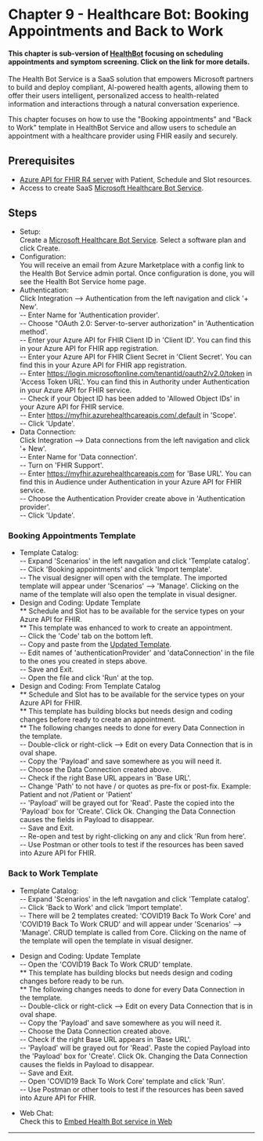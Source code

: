 # Chapter 9 - Healthcare Bot: Booking Appointments and Back to Work

#### This chapter is sub-version of [HealthBot](https://docs.microsoft.com/en-us/HealthBot/) focusing on scheduling appointments and symptom screening. Click on the link for more details.

The Health Bot Service is a SaaS solution that empowers Microsoft partners to build and deploy compliant, AI-powered health agents, allowing them to offer their users intelligent, personalized access to health-related information and interactions through a natural conversation experience. 

This chapter focuses on how to use the "Booking appointments" and "Back to Work" template in HealthBot Service and allow users to schedule an appointment with a healthcare provider using FHIR easily and securely.

## Prerequisites
* [Azure API for FHIR R4 server](../Chapter2-AzureAPIforFHIR/ReadMe.md) with Patient, Schedule and Slot resources.
* Access to create SaaS [Microsoft Healthcare Bot Service](https://azuremarketplace.microsoft.com/en-us/marketplace/apps/microsoft-hcb.microsofthealthcarebot).

## Steps
* Setup:\
Create a [Microsoft Healthcare Bot Service](https://azuremarketplace.microsoft.com/en-us/marketplace/apps/microsoft-hcb.microsofthealthcarebot). Select a software plan and click Create.
* Configuration:\
You will receive an email from Azure Marketplace with a config link to the Health Bot Service admin portal. Once configuration is done, you will see the Health Bot Service home page.
* Authentication:\
Click Integration --> Authentication from the left navigation and click '+ New'.\
-- Enter Name for 'Authentication provider'. \
-- Choose "OAuth 2.0: Server-to-server authorization" in 'Authentication method'.\
-- Enter your Azure API for FHIR Client ID in 'Client ID'. You can find this in your Azure API for FHIR app registration.\
-- Enter your Azure API for FHIR Client Secret in 'Client Secret'. You can find this in your Azure API for FHIR app registration.\
-- Enter https://login.microsoftonline.com/tenantid/oauth2/v2.0/token in 'Access Token URL'. You can find this in Authority under Authentication in your Azure API for FHIR service.\
-- Check if your Object ID has been added to 'Allowed Object IDs' in your Azure API for FHIR service.\
-- Enter https://myfhir.azurehealthcareapis.com/.default in 'Scope'.\
-- Click 'Update'.
* Data Connection:\
Click Integration --> Data connections from the left navigation and click '+ New'.\
-- Enter Name for 'Data connection'.\
-- Turn on 'FHIR Support'.\
-- Enter https://myfhir.azurehealthcareapis.com for 'Base URL'. You can find this in Audience under Authentication in your Azure API for FHIR service.\
-- Choose the Authentication Provider create above in 'Authentication provider'.\
-- Click 'Update'.

### Booking Appointments Template
* Template Catalog:\
-- Expand 'Scenarios' in the left navgation and click 'Template catalog'.\
-- Click 'Booking appointments' and click 'Import template'.\
-- The visual designer will open with the template. The imported template will appear under 'Scenarios' --> 'Manage'. Clicking on the name of the template will also open the template in visual designer.
* Design and Coding: Update Template\
** Schedule and Slot has to be available for the service types on your Azure API for FHIR.\
** This template was enhanced to work to create an appointment.\
-- Click the 'Code' tab on the bottom left.\
-- Copy and paste from the [Updated Template](./UpdatedFHIRTemplate.json).\
-- Edit names of 'authenticationProvider' and 'dataConnection' in the file to the ones you created in steps above.\
-- Save and Exit.\
-- Open the file and click 'Run' at the top.
* Design and Coding: From Template Catalog\
** Schedule and Slot has to be available for the service types on your Azure API for FHIR.\
** This template has building blocks but needs design and coding changes before ready to create an appointment.\
** The following changes needs to done for every Data Connection in the template.\
-- Double-click or right-click --> Edit on every Data Connection that is in oval shape.\
-- Copy the 'Payload' and save somewhere as you will need it.\
-- Choose the Data Connection created above.\
-- Check if the right Base URL appears in 'Base URL'.\
-- Change 'Path' to not have / or quotes as pre-fix or post-fix. Example: Patient and not /Patient or 'Patient'\
-- 'Payload' will be grayed out for 'Read'. Paste the copied into the 'Payload' box for 'Create'. Click Ok. Changing the Data Connection causes the fields in Payload to disappear.\
-- Save and Exit.\
-- Re-open and test by right-clicking on any and click 'Run from here'.\
-- Use Postman or other tools to test if the resources has been saved into Azure API for FHIR.

### Back to Work Template
* Template Catalog:\
-- Expand 'Scenarios' in the left navgation and click 'Template catalog'.\
-- Click 'Back to Work' and click 'Import template'.\
-- There will be 2 templates created: 'COVID19 Back To Work Core' and 'COVID19 Back To Work CRUD' and will appear under 'Scenarios' --> 'Manage'. CRUD template is called from Core. Clicking on the name of the template will open the template in visual designer.
* Design and Coding: Update Template\
-- Open the 'COVID19 Back To Work CRUD' template.\
** This template has building blocks but needs design and coding changes before ready to be run.\
** The following changes needs to done for every Data Connection in the template.\
-- Double-click or right-click --> Edit on every Data Connection that is in oval shape.\
-- Copy the 'Payload' and save somewhere as you will need it.\
-- Choose the Data Connection created above.\
-- Check if the right Base URL appears in 'Base URL'.\
-- 'Payload' will be grayed out for 'Read'. Paste the copied Payload into the 'Payload' box for 'Create'. Click Ok. Changing the Data Connection causes the fields in Payload to disappear.\
-- Save and Exit.\
-- Open 'COVID19 Back To Work Core' template and click 'Run'.\
-- Use Postman or other tools to test if the resources has been saved into Azure API for FHIR.

* Web Chat:\
Check this to [Embed Health Bot service in Web](https://github.com/Microsoft/HealthBotcontainersample)



*** 


